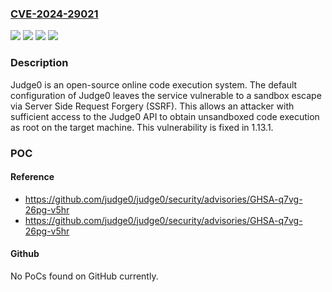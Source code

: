 ### [CVE-2024-29021](https://cve.mitre.org/cgi-bin/cvename.cgi?name=CVE-2024-29021)
![](https://img.shields.io/static/v1?label=Product&message=judge0&color=blue)
![](https://img.shields.io/static/v1?label=Version&message=%3D%20%3C%3D%201.13.0%20&color=brighgreen)
![](https://img.shields.io/static/v1?label=Vulnerability&message=CWE-1393%3A%20Use%20of%20Default%20Password&color=brighgreen)
![](https://img.shields.io/static/v1?label=Vulnerability&message=CWE-918%3A%20Server-Side%20Request%20Forgery%20(SSRF)&color=brighgreen)

### Description

Judge0 is an open-source online code execution system. The default configuration of Judge0 leaves the service vulnerable to a sandbox escape via Server Side Request Forgery (SSRF). This allows an attacker with sufficient access to the Judge0 API to obtain unsandboxed code execution as root on the target machine. This vulnerability is fixed in 1.13.1.

### POC

#### Reference
- https://github.com/judge0/judge0/security/advisories/GHSA-q7vg-26pg-v5hr
- https://github.com/judge0/judge0/security/advisories/GHSA-q7vg-26pg-v5hr

#### Github
No PoCs found on GitHub currently.

